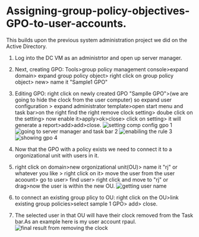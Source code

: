 # Assigning-group-policy-objectives-GPO-to-user-accounts.
This builds upon the previous system administration project we did on the Active Directory.

1) Log into the DC VM as an administrtor and open up  server manager.
2) Next, creating GPO: Tools>group policy management console>expand domain> expand group policy object> right click on group policy object> new> name it "Sample1 GPO"
3) Editing GPO: right click on newly created GPO "Samplle GPO">(we are going to hide the clock from the user computer) so expand user configuration > expand administrator template>open start menu and task bar>on the right find the right remove clock setting> doube click on the setting> now enable it>apply>ok>close> click on setting> it will generate a report>add>add>close.
  ![setting comp config gpo 1](https://github.com/Rpau1/Assigning-group-policy-objectives-GPO-to-user-accounts./assets/147562929/88a467ec-f236-482b-a2f0-789486f5917d)
  ![going to server manager and task bar 2](https://github.com/Rpau1/Assigning-group-policy-objectives-GPO-to-user-accounts./assets/147562929/abc9d9d1-c19a-41f2-8076-2067b3155225)
  ![enabiling the rule 3](https://github.com/Rpau1/Assigning-group-policy-objectives-GPO-to-user-accounts./assets/147562929/71f312e7-26a3-4803-9c05-14e13c057c33)
  ![showing gpo 4](https://github.com/Rpau1/Assigning-group-policy-objectives-GPO-to-user-accounts./assets/147562929/5fac427b-57ea-4ff6-9805-0762d3379e9e)

5) Now that the GPO with a policy exists we need to connect it to a orgonizational unit with users in it.
6) right click on domain>new orgonizational unit(OU)> name it "rj" or whatever you like > right click on it> move the user from the user acoount> go to user> find user> right click and move to "rj" or drag>now the user is within the new OU.
    ![getting user name](https://github.com/Rpau1/Assigning-group-policy-objectives-GPO-to-user-accounts./assets/147562929/d4537518-a7d2-4e60-89f3-b723c5b7a386) 
7) to connect an existing group plicy to OU: right click on the OU>link existing group policies>select sample 1 GPO> add> close.
8) The selected user in that OU will have their clock removed from the Task bar.As an example here is my user account rpaul.
     ![final result from removing the clock](https://github.com/Rpau1/Assigning-group-policy-objectives-GPO-to-user-accounts./assets/147562929/8630891f-eca2-4cd2-8023-5c129589ea77)
